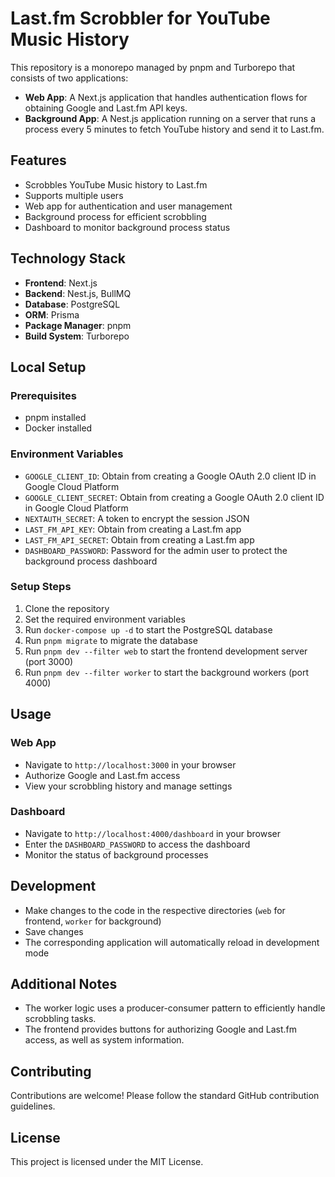 # Last.fm Scrobbler for YouTube Music History

This repository is a monorepo managed by pnpm and Turborepo that consists of two applications:

- **Web App**: A Next.js application that handles authentication flows for obtaining Google and Last.fm API keys.
- **Background App**: A Nest.js application running on a server that runs a process every 5 minutes to fetch YouTube history and send it to Last.fm.

## Features

- Scrobbles YouTube Music history to Last.fm
- Supports multiple users
- Web app for authentication and user management
- Background process for efficient scrobbling
- Dashboard to monitor background process status

## Technology Stack

- **Frontend**: Next.js
- **Backend**: Nest.js, BullMQ
- **Database**: PostgreSQL
- **ORM**: Prisma
- **Package Manager**: pnpm
- **Build System**: Turborepo

## Local Setup

### Prerequisites

- pnpm installed
- Docker installed

### Environment Variables

- `GOOGLE_CLIENT_ID`: Obtain from creating a Google OAuth 2.0 client ID in Google Cloud Platform
- `GOOGLE_CLIENT_SECRET`: Obtain from creating a Google OAuth 2.0 client ID in Google Cloud Platform
- `NEXTAUTH_SECRET`: A token to encrypt the session JSON
- `LAST_FM_API_KEY`: Obtain from creating a Last.fm app
- `LAST_FM_API_SECRET`: Obtain from creating a Last.fm app
- `DASHBOARD_PASSWORD`: Password for the admin user to protect the background process dashboard

### Setup Steps

1. Clone the repository
2. Set the required environment variables
3. Run `docker-compose up -d` to start the PostgreSQL database
4. Run `pnpm migrate` to migrate the database
5. Run `pnpm dev --filter web` to start the frontend development server (port 3000)
6. Run `pnpm dev --filter worker` to start the background workers (port 4000)

## Usage

### Web App

- Navigate to `http://localhost:3000` in your browser
- Authorize Google and Last.fm access
- View your scrobbling history and manage settings

### Dashboard

- Navigate to `http://localhost:4000/dashboard` in your browser
- Enter the `DASHBOARD_PASSWORD` to access the dashboard
- Monitor the status of background processes

## Development

- Make changes to the code in the respective directories (`web` for frontend, `worker` for background)
- Save changes
- The corresponding application will automatically reload in development mode

## Additional Notes

- The worker logic uses a producer-consumer pattern to efficiently handle scrobbling tasks.
- The frontend provides buttons for authorizing Google and Last.fm access, as well as system information.

## Contributing

Contributions are welcome! Please follow the standard GitHub contribution guidelines.

## License

This project is licensed under the MIT License.
